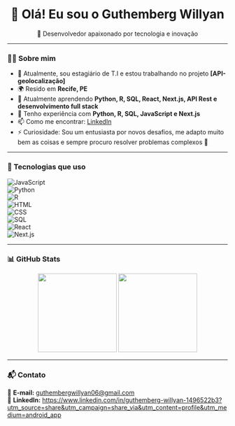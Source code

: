 <h1 align="center">👋 Olá! Eu sou o Guthemberg Willyan </h1>

<p align="center">
  🚀 Desenvolvedor apaixonado por tecnologia e inovação  
</p>

---

### 👨‍💻 Sobre mim
- 🔭 Atualmente, sou estagiário de T.I e estou trabalhando no projeto **[API-geolocalização]**  
- 🌍 Resido em **Recife, PE**  
- 🌱 Atualmente aprendendo **Python, R, SQL, React, Next.js, API Rest e desenvolvimento full stack**  
- 💬 Tenho experiência com **Python, R, SQL, JavaScript e Next.js**  
- 📫 Como me encontrar: [LinkedIn](https://www.linkedin.com/in/guthemberg-willyan-1496522b3)  
- ⚡ Curiosidade: Sou um entusiasta por novos desafios, me adapto muito bem as coisas e sempre procuro resolver problemas complexos 🚀  
 

---

### 🚀 Tecnologias que uso  
![JavaScript](https://img.shields.io/badge/JavaScript-F7DF1E?style=for-the-badge&logo=javascript&logoColor=black)  
![Python](https://img.shields.io/badge/Python-3776AB?style=for-the-badge&logo=python&logoColor=white)  
![R](https://img.shields.io/badge/R-276DC3?style=for-the-badge&logo=r&logoColor=white)  
![HTML](https://img.shields.io/badge/HTML5-E34F26?style=for-the-badge&logo=html5&logoColor=white)  
![CSS](https://img.shields.io/badge/CSS3-1572B6?style=for-the-badge&logo=css3&logoColor=white)  
![SQL](https://img.shields.io/badge/SQL-4479A1?style=for-the-badge&logo=mysql&logoColor=white)  
![React](https://img.shields.io/badge/React-20232A?style=for-the-badge&logo=react&logoColor=61DAFB)  
![Next.js](https://img.shields.io/badge/Next.js-000000?style=for-the-badge&logo=next-dot-js&logoColor=white)  

---

### 📊 GitHub Stats  
<div align="center">
  <img height="180em" src="https://github-readme-stats.vercel.app/api?username=GutoWillyan-dev&show_icons=true&theme=radical"/>
  <img height="180em" src="https://github-readme-stats.vercel.app/api/top-langs/?username=GutoWillyan-dev&layout=compact&langs_count=6&theme=radical"/>
</div>

---

### 📬 Contato  
📧 **E-mail:** guthembergwillyan06@gmail.com  
💼 **LinkedIn:** https://www.linkedin.com/in/guthemberg-willyan-1496522b3?utm_source=share&utm_campaign=share_via&utm_content=profile&utm_medium=android_app

